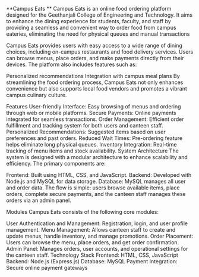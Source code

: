 **Campus Eats
**
Campus Eats is an online food ordering platform designed for the Geethanjali College of Engineering and Technology. It aims to enhance the dining experience for students, faculty, and staff by providing a seamless and convenient way to order food from campus eateries, eliminating the need for physical queues and manual transactions

Campus Eats provides users with easy access to a wide range of dining choices, including on-campus restaurants and food delivery services. Users can browse menus, place orders, and make payments directly from their devices. The platform also includes features such as:

Personalized recommendations
Integration with campus meal plans
By streamlining the food ordering process, Campus Eats not only enhances convenience but also supports local food vendors and promotes a vibrant campus culinary culture.

Features
User-friendly Interface: Easy browsing of menus and ordering through web or mobile platforms.
Secure Payments: Online payments integrated for seamless transactions.
Order Management: Efficient order fulfillment and tracking system for both users and canteen staff.
Personalized Recommendations: Suggested items based on user preferences and past orders.
Reduced Wait Times: Pre-ordering feature helps eliminate long physical queues.
Inventory Integration: Real-time tracking of menu items and stock availability.
System Architecture
The system is designed with a modular architecture to enhance scalability and efficiency. The primary components are:

Frontend: Built using HTML, CSS, and JavaScript.
Backend: Developed with Node.js and MySQL for data storage.
Database: MySQL manages all user and order data.
The flow is simple: users browse available items, place orders, complete secure payments, and the canteen staff manages these orders via an admin panel.

Modules
Campus Eats consists of the following core modules:

User Authentication and Management:
Registration, login, and user profile management.
Menu Management:
Allows canteen staff to create and update menus, handle inventory, and manage promotions.
Order Placement:
Users can browse the menu, place orders, and get order confirmation.
Admin Panel:
Manages orders, user accounts, and operational settings for the canteen staff.
Technology Stack
Frontend: HTML, CSS, JavaScript
Backend: Node.js (Express.js)
Database: MySQL
Payment Integration: Secure online payment gateways
